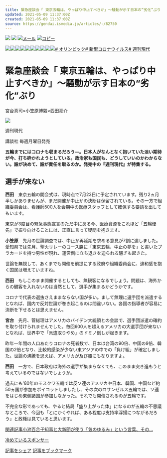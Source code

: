 ```yaml
---
title: 緊急座談会「 東京五輪は、やっぱり中止すべきか」〜騒動が示す日本の“劣化”ぶり
updated: 2021-05-09 11:37:00Z
created: 2021-05-09 11:37:00Z
source: https://gendai.ismedia.jp/articles/-/82750
---
```


 [![](https://gendai.ismedia.jp/common/images/v3/sns/facebook_icon.svg)](https://www.facebook.com/sharer.php?u=https://gendai.ismedia.jp/articles/-/82750&t=%E7%B7%8A%E6%80%A5%E5%BA%A7%E8%AB%87%E4%BC%9A%E3%80%8C%20%E6%9D%B1%E4%BA%AC%E4%BA%94%E8%BC%AA%E3%81%AF%E3%80%81%E3%82%84%E3%81%A3%E3%81%B1%E3%82%8A%E4%B8%AD%E6%AD%A2%E3%81%99%E3%81%B9%E3%81%8D%E3%81%8B%E3%80%8D%E3%80%9C%E9%A8%92%E5%8B%95%E3%81%8C%E7%A4%BA%E3%81%99%E6%97%A5%E6%9C%AC%E3%81%AE%E2%80%9C%E5%8A%A3%E5%8C%96%E2%80%9D%E3%81%B6%E3%82%8A)  [![](https://gendai.ismedia.jp/common/images/v3/sns/bookmark_icon.svg)](https://b.hatena.ne.jp/add?mode=confirm&is_bm=1&url=https://gendai.ismedia.jp/articles/-/82750)  [![](https://gendai.ismedia.jp/common/images/v3/sns/mail_icon.svg)メール](mailto:?subject=%E7%B7%8A%E6%80%A5%E5%BA%A7%E8%AB%87%E4%BC%9A%E3%80%8C%20%E6%9D%B1%E4%BA%AC%E4%BA%94%E8%BC%AA%E3%81%AF%E3%80%81%E3%82%84%E3%81%A3%E3%81%B1%E3%82%8A%E4%B8%AD%E6%AD%A2%E3%81%99%E3%81%B9%E3%81%8D%E3%81%8B%E3%80%8D%E3%80%9C%E9%A8%92%E5%8B%95%E3%81%8C%E7%A4%BA%E3%81%99%E6%97%A5%E6%9C%AC%E3%81%AE%E2%80%9C%E5%8A%A3%E5%8C%96%E2%80%9D%E3%81%B6%E3%82%8A%EF%BC%9A%E7%8F%BE%E4%BB%A3%E3%83%93%E3%82%B8%E3%83%8D%E3%82%B9&body=%E7%B7%8A%E6%80%A5%E5%BA%A7%E8%AB%87%E4%BC%9A%E3%80%8C%20%E6%9D%B1%E4%BA%AC%E4%BA%94%E8%BC%AA%E3%81%AF%E3%80%81%E3%82%84%E3%81%A3%E3%81%B1%E3%82%8A%E4%B8%AD%E6%AD%A2%E3%81%99%E3%81%B9%E3%81%8D%E3%81%8B%E3%80%8D%E3%80%9C%E9%A8%92%E5%8B%95%E3%81%8C%E7%A4%BA%E3%81%99%E6%97%A5%E6%9C%AC%E3%81%AE%E2%80%9C%E5%8A%A3%E5%8C%96%E2%80%9D%E3%81%B6%E3%82%8A%0d%0ahttps://gendai.ismedia.jp/articles/-/82750)  [![](https://gendai.ismedia.jp/common/images/v3/sns/copy_icon.svg)コピー](https://gendai.ismedia.jp/articles/-/%E7%B7%8A%E6%80%A5%E5%BA%A7%E8%AB%87%E4%BC%9A%E3%80%8C%20%E6%9D%B1%E4%BA%AC%E4%BA%94%E8%BC%AA%E3%81%AF%E3%80%81%E3%82%84%E3%81%A3%E3%81%B1%E3%82%8A%E4%B8%AD%E6%AD%A2%E3%81%99%E3%81%B9%E3%81%8D%E3%81%8B%E3%80%8D%E3%80%9C%E9%A8%92%E5%8B%95%E3%81%8C%E7%A4%BA%E3%81%99%E6%97%A5%E6%9C%AC%E3%81%AE%E2%80%9C%E5%8A%A3%E5%8C%96%E2%80%9D%E3%81%B6%E3%82%8A%20https://gendai.ismedia.jp/articles/-/82750)

![](https://gendai.ismcdn.jp/common/images/v3/date/2.png)![](https://gendai.ismcdn.jp/common/images/v3/date/0.png)![](https://gendai.ismcdn.jp/common/images/v3/date/2.png)![](https://gendai.ismcdn.jp/common/images/v3/date/1.png)![](https://gendai.ismcdn.jp/common/images/v3/date/_.png)![](https://gendai.ismcdn.jp/common/images/v3/date/0.png)![](https://gendai.ismcdn.jp/common/images/v3/date/5.png)![](https://gendai.ismcdn.jp/common/images/v3/date/_.png)![](https://gendai.ismcdn.jp/common/images/v3/date/0.png)![](https://gendai.ismcdn.jp/common/images/v3/date/7.png)[# オリンピック](https://gendai.ismedia.jp/list/tag/%E3%82%AA%E3%83%AA%E3%83%B3%E3%83%94%E3%83%83%E3%82%AF)[# 新型コロナウイルス](https://gendai.ismedia.jp/list/tag/%E6%96%B0%E5%9E%8B%E3%82%B3%E3%83%AD%E3%83%8A%E3%82%A6%E3%82%A4%E3%83%AB%E3%82%B9)[# 週刊現代](https://gendai.ismedia.jp/list/tag/%E9%80%B1%E5%88%8A%E7%8F%BE%E4%BB%A3)

# 緊急座談会「 東京五輪は、やっぱり中止すべきか」〜騒動が示す日本の“劣化”ぶり

 宮台真司×小笠原博毅×西田亮介

 ![](https://gendai.ismcdn.jp/mwimgs/1/6/160m/img_161a42b4665429a22e73452df7b6216e20387.jpg)

週刊現代

講談社
毎週月曜日発売

**五輪までにはコロナも収まるだろう―。日本人がなんとなく抱いていた淡い期待が今、打ち砕かれようとしている。政治家も国民も、どうしていいのかわからない。誰が決めて、誰が責任を取るのか。発売中の『週刊現代』が特集する。**

## 選手が来ない

**西田**　東京五輪の開会式は、現時点で7月23日に予定されています。残り2ヵ月半しかありませんが、まだ開催か中止かの決断は保留されている。その一方で組織委員会は、看護師500人を会期中の医療スタッフとして確保する要請を出してもいます。

東京が3度目の緊急事態宣言のただ中にある今、医療資源をこれほど「五輪優先」で振り向けることには、正直に言って疑問を抱きます。

**小笠原**　先月の世論調査では、中止か再延期を求める意見が7割に達しました。愛知県では先月、聖火リレーのコース脇に「東京五輪、中止の夢を」と書いたプラカードを持つ男性が現れ、運営側に立ち退きを迫られる騒ぎも起きた。

世論を無視して、あくまでも開催を前提にする政府や組織委員会に、違和感を抱く国民は増えていますね。

**西田**　もしこのまま開催するとしても、無観客になるでしょう。問題は、海外からの観客を入れないのは当然として、選手が集まるかどうかです。

コロナで代表の選抜さえままならない国が多い。まして無理に選手団を派遣するとなれば、国内で反対世論が巻き起こるのは間違いない。各国の指導者が容易に決断を下せるとは思えません。

**宮台**　先月、菅総理はアメリカのバイデン大統領との会談で、選手団派遣の確約を取り付けられませんでした。毎回600人を超えるアメリカの大選手団が来ないとなれば、世界中で「派遣取りやめ」のドミノ倒しが起きます。

昨年一年間の人口あたりコロナの死者数で、日本は台湾の90倍、中国の9倍、韓国の2倍となり、比較的感染が少ない東アジアの中での「負け組」が確定しました。世論の沸騰を思えば、アメリカが及び腰にもなりますよ。

**西田**　一方で、日本政府は海外の選手が集まらなくても、このまま突き進もうと考えているのではないでしょうか。

過去にも'80年のモスクワ五輪では反ソ連のアメリカや日本、韓国、中国など約50ヵ国が参加をボイコットしましたし、その次のロサンゼルス五輪では、ソ連をはじめ東側諸国が参加しなかった。それでも開催されるのが五輪です。

不完全な形であっても、やると結局「盛り上がった体」になるのが五輪の不思議なところで、今回も「とにかくやれば、ある程度は支持率浮揚につながるだろう」と政権は見ていると思います。

[関連記事小池百合子知事と大新聞が使う「気のゆるみ」という言葉、その…](https://gendai.ismedia.jp/articles/-/82366)

 [冷めているスポンサー](https://gendai.ismedia.jp/articles/-/82750?page=2)

 [記事をシェア](https://www.facebook.com/sharer.php?u=https://gendai.ismedia.jp/articles/-/82750&t=%E7%B7%8A%E6%80%A5%E5%BA%A7%E8%AB%87%E4%BC%9A%E3%80%8C%20%E6%9D%B1%E4%BA%AC%E4%BA%94%E8%BC%AA%E3%81%AF%E3%80%81%E3%82%84%E3%81%A3%E3%81%B1%E3%82%8A%E4%B8%AD%E6%AD%A2%E3%81%99%E3%81%B9%E3%81%8D%E3%81%8B%E3%80%8D%E3%80%9C%E9%A8%92%E5%8B%95%E3%81%8C%E7%A4%BA%E3%81%99%E6%97%A5%E6%9C%AC%E3%81%AE%E2%80%9C%E5%8A%A3%E5%8C%96%E2%80%9D%E3%81%B6%E3%82%8A)  [記事をブックマーク](https://b.hatena.ne.jp/add?mode=confirm&is_bm=1&url=https://gendai.ismedia.jp/articles/-/82750)